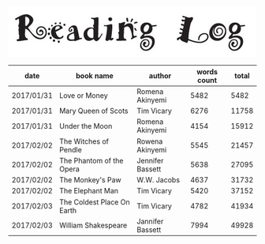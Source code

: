![](reading_log.png)

| date | book name	| author	| words count	| total |
| --- | --- | --- | --- | --- |
| 2017/01/31	| Love or Money	| Romena Akinyemi	| 5482	| 5482 |
| 2017/01/31	| Mary Queen of Scots	| Tim Vicary	| 6276	| 11758 |
| 2017/01/31	| Under the Moon	| Romena Akinyemi	| 4154	| 15912 |
| 2017/02/02	| The Witches of Pendle	| Rowena Akinyemi	| 5545	| 21457 |
| 2017/02/02	| The Phantom of the Opera	| Jennifer Bassett	| 5638	| 27095 |
| 2017/02/02	| The Monkey's Paw	| W.W. Jacobs	| 4637	| 31732 |
| 2017/02/02	| The Elephant Man	| Tim Vicary	| 5420	| 37152 |
| 2017/02/03	| The Coldest Place On Earth	| Tim Vicary	| 4782	| 41934 |
| 2017/02/03	| William Shakespeare	| Jannifer Bassett	| 7994	| 49928 |
